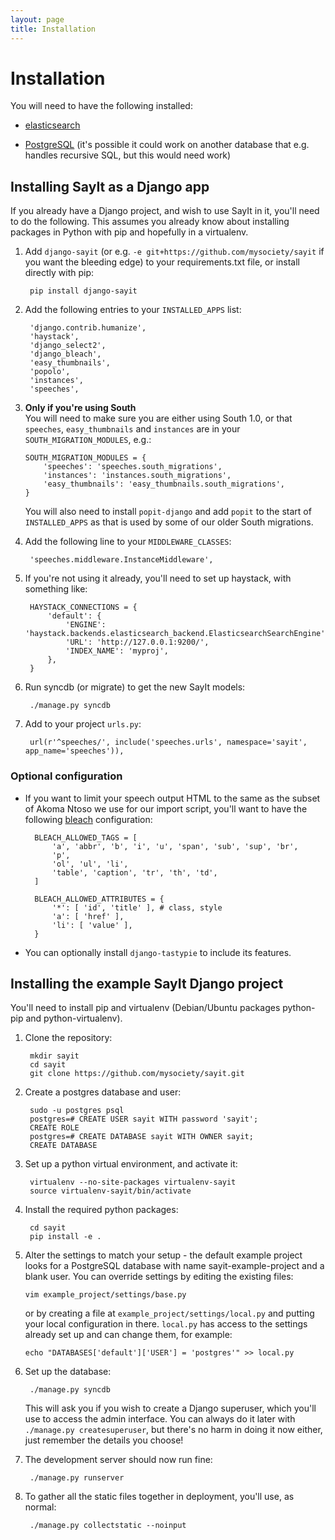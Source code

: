 ```yaml
---
layout: page
title: Installation
---
```


Installation
============

You will need to have the following installed:

* [elasticsearch](http://elasticsearch.org/)

* [PostgreSQL](http://www.postgresql.org/) (it's possible it could work on
  another database that e.g. handles recursive SQL, but this would need work)

Installing SayIt as a Django app
--------------------------------

If you already have a Django project, and wish to use SayIt in it, you'll need
to do the following. This assumes you already know about installing packages in
Python with pip and hopefully in a virtualenv.

1. Add `django-sayit` (or e.g. `-e git+https://github.com/mysociety/sayit` if you
want the bleeding edge) to your requirements.txt file, or install directly with
pip:

        pip install django-sayit

1. Add the following entries to your `INSTALLED_APPS` list:

        'django.contrib.humanize',
        'haystack',
        'django_select2',
        'django_bleach',
        'easy_thumbnails',
        'popolo',
        'instances',
        'speeches',

1.  **Only if you're using South**  
    You will need to make sure you are either using South 1.0, or that
    `speeches`, `easy_thumbnails` and `instances` are in your
    `SOUTH_MIGRATION_MODULES`, e.g.:

        SOUTH_MIGRATION_MODULES = {
            'speeches': 'speeches.south_migrations',
            'instances': 'instances.south_migrations',
            'easy_thumbnails': 'easy_thumbnails.south_migrations',
        }

    You will also need to install `popit-django` and add `popit` to the start
    of `INSTALLED_APPS` as that is used by some of our older South migrations.

1. Add the following line to your `MIDDLEWARE_CLASSES`:

        'speeches.middleware.InstanceMiddleware',

1. If you're not using it already, you'll need to set up haystack, with something
like:

        HAYSTACK_CONNECTIONS = {
            'default': {
                'ENGINE': 'haystack.backends.elasticsearch_backend.ElasticsearchSearchEngine',
                'URL': 'http://127.0.0.1:9200/',
                'INDEX_NAME': 'myproj',
            },
        }

1. Run syncdb (or migrate) to get the new SayIt models:

        ./manage.py syncdb

1. Add to your project `urls.py`:

        url(r'^speeches/', include('speeches.urls', namespace='sayit', app_name='speeches')),

### Optional configuration

* If you want to limit your speech output HTML to the same as the subset of Akoma
Ntoso we use for our import script, you'll want to have the following
[bleach](http://django-bleach.readthedocs.org/en/latest/) configuration:

        BLEACH_ALLOWED_TAGS = [
            'a', 'abbr', 'b', 'i', 'u', 'span', 'sub', 'sup', 'br',
            'p',
            'ol', 'ul', 'li',
            'table', 'caption', 'tr', 'th', 'td',
        ]

        BLEACH_ALLOWED_ATTRIBUTES = {
            '*': [ 'id', 'title' ], # class, style
            'a': [ 'href' ],
            'li': [ 'value' ],
        }

* You can optionally install `django-tastypie` to include its features.

Installing the example SayIt Django project
-------------------------------------------

You'll need to install pip and virtualenv (Debian/Ubuntu packages python-pip
and python-virtualenv).

1. Clone the repository:

        mkdir sayit
        cd sayit
        git clone https://github.com/mysociety/sayit.git

1. Create a postgres database and user:

        sudo -u postgres psql
        postgres=# CREATE USER sayit WITH password 'sayit';
        CREATE ROLE
        postgres=# CREATE DATABASE sayit WITH OWNER sayit;
        CREATE DATABASE

1. Set up a python virtual environment, and activate it:

        virtualenv --no-site-packages virtualenv-sayit
        source virtualenv-sayit/bin/activate

1. Install the required python packages:

        cd sayit
        pip install -e .

1.  Alter the settings to match your setup - the default example project looks
    for a PostgreSQL database with name sayit-example-project and a blank user.
    You can override settings by editing the existing files:

        vim example_project/settings/base.py

    or by creating a file at `example_project/settings/local.py` and putting
    your local configuration in there. `local.py` has access to the settings
    already set up and can change them, for example:

        echo "DATABASES['default']['USER'] = 'postgres'" >> local.py

1. Set up the database:

        ./manage.py syncdb

    This will ask you if you wish to create a Django superuser, which you'll
use to access the admin interface. You can always do it later with `./manage.py
createsuperuser`, but there's no harm in doing it now either, just remember the
details you choose!

1. The development server should now run fine:

        ./manage.py runserver

1. To gather all the static files together in deployment, you'll use, as normal:

        ./manage.py collectstatic --noinput
